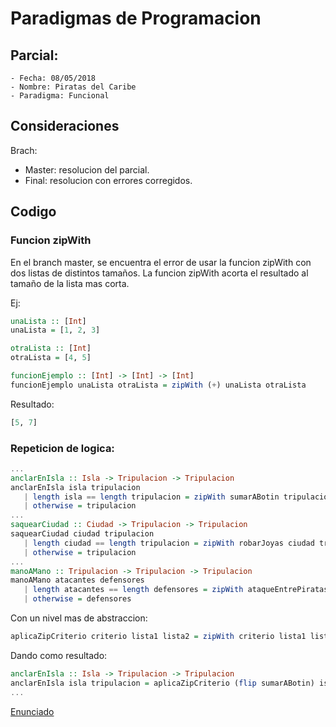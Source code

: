 # Paradigmas de Programacion

## Parcial:
    - Fecha: 08/05/2018
    - Nombre: Piratas del Caribe
    - Paradigma: Funcional
    
## Consideraciones
Brach:
  - Master: resolucion del parcial.
  - Final: resolucion con errores corregidos.
  
## Codigo

### Funcion zipWith
En el branch master, se encuentra el error de usar la funcion zipWith con dos listas de distintos tamaños. La funcion zipWith acorta el resultado al tamaño de la lista mas corta. 

Ej:
```haskell
unaLista :: [Int]
unaLista = [1, 2, 3]

otraLista :: [Int]
otraLista = [4, 5]

funcionEjemplo :: [Int] -> [Int] -> [Int]
funcionEjemplo unaLista otraLista = zipWith (+) unaLista otraLista
 ```
 Resultado:
 ```haskell
[5, 7]
 ```
 
### Repeticion de logica:
 
 ```haskell
...
anclarEnIsla :: Isla -> Tripulacion -> Tripulacion
anclarEnIsla isla tripulacion
    | length isla == length tripulacion = zipWith sumarABotin tripulacion isla
    | otherwise = tripulacion
...
saquearCiudad :: Ciudad -> Tripulacion -> Tripulacion
saquearCiudad ciudad tripulacion
    | length ciudad == length tripulacion = zipWith robarJoyas ciudad tripulacion
    | otherwise = tripulacion
...
manoAMano :: Tripulacion -> Tripulacion -> Tripulacion
manoAMano atacantes defensores
    | length atacantes == length defensores = zipWith ataqueEntrePiratas atacantes defensores
    | otherwise = defensores
```
Con un nivel mas de abstraccion:

```haskell
aplicaZipCriterio criterio lista1 lista2 = zipWith criterio lista1 lista2 ++ drop (length lista1) lista2
```

Dando como resultado:

```haskell
anclarEnIsla :: Isla -> Tripulacion -> Tripulacion
anclarEnIsla isla tripulacion = aplicaZipCriterio (flip sumarABotin) isla tripulacion
...
```

[Enunciado](https://docs.google.com/document/d/1la_hR282Y7Jq4TpGLyQSczZTS4aT1uITi2DHUMGZDhE/edit)

